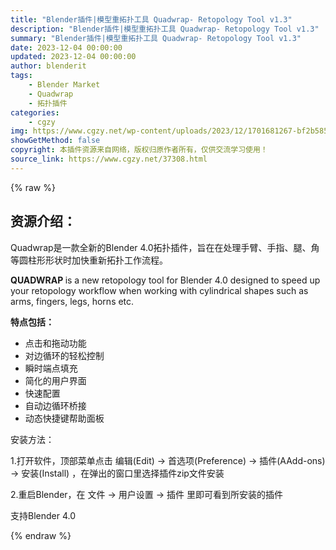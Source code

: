 ```yaml
---
title: "Blender插件|模型重拓扑工具 Quadwrap- Retopology Tool v1.3"
description: "Blender插件|模型重拓扑工具 Quadwrap- Retopology Tool v1.3"
summary: "Blender插件|模型重拓扑工具 Quadwrap- Retopology Tool v1.3"
date: 2023-12-04 00:00:00
updated: 2023-12-04 00:00:00
author: blenderit
tags: 
    - Blender Market
    - Quadwrap
    - 拓扑插件
categories:
    - cgzy
img: https://www.cgzy.net/wp-content/uploads/2023/12/1701681267-bf2b585aaeb7a04.webp
showGetMethod: false
copyright: 本插件资源来自网络，版权归原作者所有，仅供交流学习使用！
source_link: https://www.cgzy.net/37308.html
---
```


{% raw %}
<div class="wp-block-pandastudio-title"><div class="title_style_01"><h2 id="h2-0">资源介绍：</h2></div></div><p class="is-style-text-indent-2em">Quadwrap是一款全新的Blender 4.0拓扑插件，旨在在处理手臂、手指、腿、角等圆柱形形状时加快重新拓扑工作流程。</p><p><strong>QUADWRAP </strong>is a new retopology tool for Blender 4.0 designed to speed up your retopology workflow when working with cylindrical shapes such as arms, fingers, legs, horns etc.</p><p><strong>特点包括：</strong></p><ul>
<li>点击和拖动功能</li>



<li>对边循环的轻松控制</li>



<li>瞬时端点填充</li>



<li>简化的用户界面</li>



<li>快速配置</li>



<li>自动边循环桥接</li>



<li>动态快捷键帮助面板</li>
</ul><div class="wp-block-pandastudio-title"><div class="title_style_01"><p>安装方法：</p></div></div><p>1.打开软件，顶部菜单点击 编辑(Edit) → 首选项(Preference) → 插件(AAdd-ons) → 安装(Install) ，在弹出的窗口里选择插件zip文件安装</p><p>2.重启Blender，在 文件 → 用户设置 → 插件 里即可看到所安装的插件</p><div class="wp-block-pandastudio-tips"><div class="tip success "><p>支持Blender 4.0</p>
</div></div>
<div style="display: none">cgzy</div>
{% endraw %}